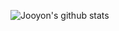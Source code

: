 ![Jooyon's github stats](https://github-readme-stats.vercel.app/api?username=victory-jooyon&show_icons=true&count_private=true)
